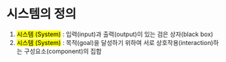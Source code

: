 # 시스템의 정의
1. <mark class="hltr-trippy">시스템 (System)</mark> : 입력(input)과 출력(output)이 있는 검은 상자(black box)
2. <mark class="hltr-trippy">시스템 (System)</mark> : 목적(goal)을 달성하기 위하여 서로 상호작용(interaction)하는 구성요소(component)의 집합